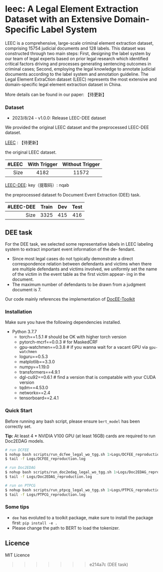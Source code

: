 # leec: A Legal Element Extraction Dataset with an Extensive Domain-Specific Label System

LEEC is a comprehensive, large-scale criminal element extraction dataset, comprising 15754 judicial documents and 128 labels. 
This dataset was constructed through two main steps: First, designing the label system by our team of legal experts based on 
prior legal research which identified critical factors driving and processes generating sentencing outcomes in criminal cases; 
Second, employing the legal knowledge to annotate judicial documents according to the label system and annotation guideline.
The Legal Element ExtraCtion dataset (LEEC) represents the most extensive and domain-specific legal element extraction dataset in China.

More details can be found in our paper: 【待更新】

### Dataset

- 2023/8/24 - v1.0.0: Release LEEC-DEE dataset

We provided the original LEEC dataset and the preprocessed LEEC-DEE dataset.

[LEEC]() : 【待更新】

the original LEEC dataset.

| #LEEC | With Trigger |  Without Trigger  | 
| ---------: | :-----: | :---: | 
|  Size         | 4182      |11572     | 

[LEEC-DEE](https://pan.baidu.com/s/1vg3ecHhsaNSUD419SKC8qg?pwd=nqab): key（提取码）: nqab

the preprocessed dataset fo Document Event Extraction (DEE) task.

| #LEEC-DEE | Train |  Dev  | Test |
| ---------: | :-----: | :---: | :-------: |
|  Size         | 3325      |415     | 416       |


## DEE task

For the DEE task, we selected some representative labels in LEEC labeling system to extract important event information of the de-
fendant.

- Since most legal cases do not typically demonstrate a direct correspondence relation between defendants and victims when there
are multiple defendants and victims involved, we uniformly set the name of the victim in the event table as the first victim appear-
ing in the document. 
- The maximum number of defendants to be drawn from a judgment document is 7. 

Our code mainly references the implementation of [DocEE-Toolkit](https://github.com/Spico197/DocEE) 

### Installation

Make sure you have the following dependencies installed.

- Python 3.7.7
  - torch==1.5.1  # should be OK with higher torch version
  - pytorch-mcrf==0.0.3 # for MaskedCRF
  - gpu-watchmen==0.3.8 # if you wanna wait for a vacant GPU via `gpu-watchmen`
  - loguru==0.5.3
  - matplotlib==3.3.0
  - numpy==1.19.0
  - transformers==4.9.1
  - dgl-cu92==0.6.1  # find a version that is compatable with your CUDA version
  - tqdm==4.53.0
  - networkx==2.4
  - tensorboard==2.4.1

### Quick Start
Before running any bash script, please ensure `bert_model` has been correctly set.

**Tip:** At least 4 * NVIDIA V100 GPU (at least 16GB) cards are required to run Doc2EDAG models.

```bash
# run DCFEE
$ nohup bash scripts/run_dcfee_legal_wo_tgg.sh 1>Logs/DCFEE_reproduction.log 2>&1 &
$ tail -f Logs/DCFEE_reproduction.log

# run Doc2EDAG
$ nohup bash scripts/run_doc2edag_legal_wo_tgg.sh 1>Logs/Doc2EDAG_reproduction.log 2>&1 &
$ tail -f Logs/Doc2EDAG_reproduction.log

# run on PTPCG
$ nohup bash scripts/run_ptpcg_legal_wo_tgg.sh 1>Logs/PTPCG_reproduction.log 2>&1 &
$ tail -f Logs/PTPCG_reproduction.log
```

### Some tips

- `dee` has evoluted to a toolkit package, make sure to install the package first: `pip install -e .`
- Please change the path to BERT to load the tokenizer.

## Licence

MIT Licence

>>>>>>> e214a7c (DEE task)
